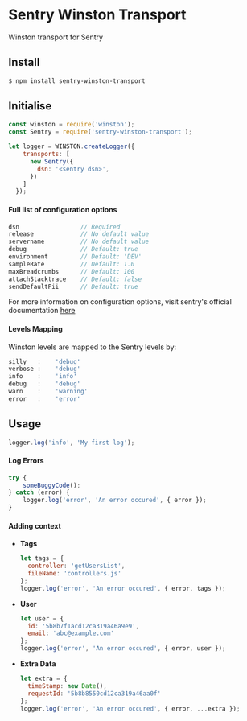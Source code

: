 # Sentry Winston Transport

Winston transport for Sentry


## Install

```bash
$ npm install sentry-winston-transport
```

## Initialise

```javascript
const winston = require('winston');
const Sentry = require('sentry-winston-transport');

let logger = WINSTON.createLogger({
    transports: [
      new Sentry({
        dsn: '<sentry dsn>',
      })
    ]
  });
```

#### Full list of configuration options

```javascript
dsn                 // Required
release             // No default value
servername          // No default value
debug               // Default: true
environment         // Default: 'DEV'
sampleRate          // Default: 1.0
maxBreadcrumbs      // Default: 100
attachStacktrace    // Default: false
sendDefaultPii      // Default: true
```

For more information on configuration options, visit sentry's official documentation [here](https://docs.sentry.io/error-reporting/configuration/?platform=node)

#### Levels Mapping

Winston levels are mapped to the Sentry levels by:
```javascript
silly   :    'debug'
verbose :    'debug'
info    :    'info'
debug   :    'debug'
warn    :    'warning'
error   :    'error'
```

## Usage

```javascript
logger.log('info', 'My first log');
```


#### Log Errors

```javascript
try {
    someBuggyCode();
} catch (error) {
    logger.log('error', 'An error occured', { error });
}
```


#### Adding context

- **Tags**
    ```javascript
    let tags = {
      controller: 'getUsersList',
      fileName: 'controllers.js' 
    };
    logger.log('error', 'An error occured', { error, tags });
    ```
- **User**
    ```javascript
    let user = {
      id: '5b8b7f1acd12ca319a46a9e9',
      email: 'abc@example.com' 
    };
    logger.log('error', 'An error occured', { error, user });
    ```
- **Extra Data**
    ```javascript
    let extra = {
      timeStamp: new Date(),
      requestId: '5b8b8550cd12ca319a46aa0f'  
    };
    logger.log('error', 'An error occured', { error, ...extra });
    ```